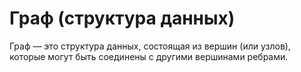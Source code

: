 # Граф (структура данных)

Граф — это структура данных, состоящая из вершин (или узлов), которые могут быть соединены с другими вершинами ребрами.
